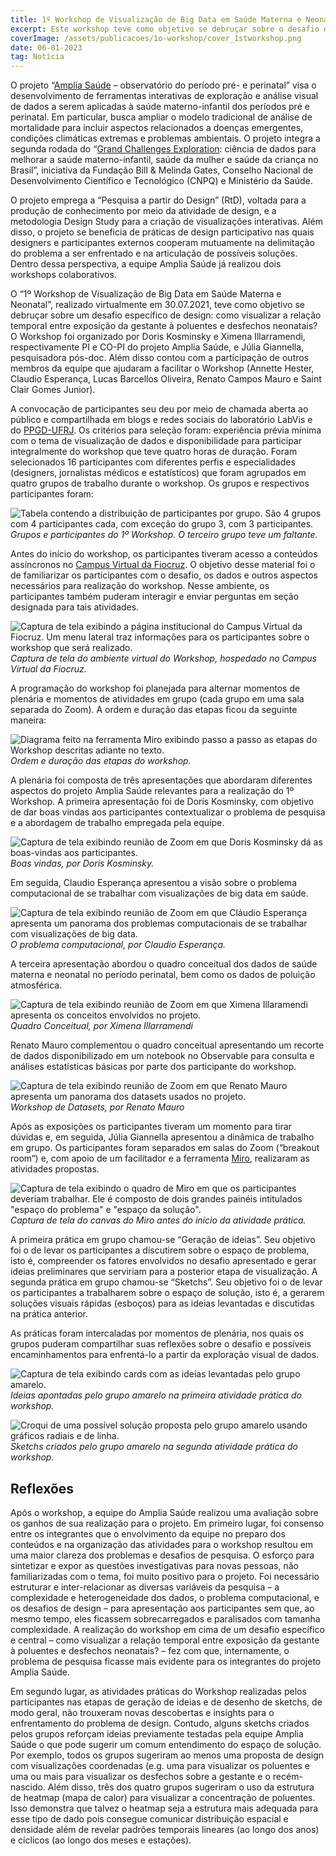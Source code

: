 ```yaml
---
title: 1º Workshop de Visualização de Big Data em Saúde Materna e Neonatal
excerpt: Este workshop teve como objetivo se debruçar sobre o desafio de como visualizar a relação temporal entre exposição da gestante à poluentes e desfechos neonatais. Confira um relato da discussão.
coverImage: /assets/publicacoes/1o-workshop/cover_1stworkshop.png
date: 06-01-2023
tag: Notícia
---
```


O projeto “[Amplia Saúde](https://bigdata.icict.fiocruz.br/amplia-saude) – observatório do período pré- e perinatal” visa o desenvolvimento de ferramentas interativas de exploração e análise visual de dados a serem aplicadas à saúde materno-infantil dos períodos pré e perinatal. Em particular, busca ampliar o modelo tradicional de análise de mortalidade para incluir aspectos relacionados a doenças emergentes, condições climáticas extremas e problemas ambientais. O projeto integra a segunda rodada do “[Grand Challenges Exploration](https://www.synapse.org/#!Synapse:syn22088071/wiki/603230): ciência de dados para melhorar a saúde materno-infantil, saúde da mulher e saúde da criança no Brasil”, iniciativa da Fundação Bill & Melinda Gates, Conselho Nacional de Desenvolvimento Científico e Tecnológico (CNPQ) e Ministério da Saúde.

O projeto emprega a “Pesquisa a partir do Design” (RtD), voltada para a produção de conhecimento por meio da atividade de design, e a metodologia Design Study para a criação de visualizações interativas. Além disso, o projeto se beneficia de práticas de design participativo nas quais designers e participantes externos cooperam mutuamente na delimitação do problema a ser enfrentado e na articulação de possíveis soluções. Dentro dessa perspectiva, a equipe Amplia Saúde já realizou dois workshops colaborativos.

O “1º Workshop de Visualização de Big Data em Saúde Materna e Neonatal”, realizado virtualmente em 30.07.2021, teve como objetivo se debruçar sobre um desafio específico de design: como visualizar a relação temporal entre exposição da gestante à poluentes e desfechos neonatais? O Workshop foi organizado por Doris Kosminsky e Ximena Illarramendi, respectivamente PI e CO-PI do projeto Amplia Saúde, e Júlia Giannella, pesquisadora pós-doc. Além disso contou com a participação de outros membros da equipe que ajudaram a facilitar o Workshop (Annette Hester, Claudio Esperança, Lucas Barcellos Oliveira, Renato Campos Mauro e Saint Clair Gomes Junior).

A convocação de participantes seu deu por meio de chamada aberta ao público e compartilhada em blogs e redes sociais do laboratório LabVis e do [PPGD-UFRJ](https://ppgd.eba.ufrj.br/). Os critérios para seleção foram: experiência prévia mínima com o tema de visualização de dados e disponibilidade para participar integralmente do workshop que teve quatro horas de duração. Foram selecionados 16 participantes com diferentes perfis e especialidades (designers, jornalistas médicos e estatísticos) que foram agrupados em quatro grupos de trabalho durante o workshop. Os grupos e respectivos participantes foram:

![Tabela contendo a distribuição de participantes por grupo. São 4 grupos com 4 participantes cada, com exceção do grupo 3, com 3 participantes.](/assets/publicacoes/1o-workshop/1Workshop-grupos-participantes-1.png)
_Grupos e participantes do 1º Workshop. O terceiro grupo teve um faltante._

Antes do início do workshop, os participantes tiveram acesso a conteúdos assíncronos no [Campus Virtual da Fiocruz](https://cursos.campusvirtual.fiocruz.br/local/meucampus/courseinfo.php?id=542). O objetivo desse material foi o de familiarizar os participantes com o desafio, os dados e outros aspectos necessários para realização do workshop. Nesse ambiente, os participantes também puderam interagir e enviar perguntas em seção designada para tais atividades.

![Captura de tela exibindo a página institucional do Campus Virtual da Fiocruz. Um menu lateral traz informações para os participantes sobre o workshop que será realizado.](/assets/publicacoes/1o-workshop/1Workshop-grupos-participantes-1.png)
_Captura de tela do ambiente virtual do Workshop, hospedado no Campus Virtual da Fiocruz._

A programação do workshop foi planejada para alternar momentos de plenária e momentos de atividades em grupo (cada grupo em uma sala separada do Zoom). A ordem e duração das etapas ficou da seguinte maneira:

![Diagrama feito na ferramenta Miro exibindo passo a passo as etapas do Workshop descritas adiante no texto.](/assets/publicacoes/1o-workshop/1Workshop-programacao-1.png)
_Ordem e duração das etapas do workshop._

A plenária foi composta de três apresentações que abordaram diferentes aspectos do projeto Amplia Saúde relevantes para a realização do 1º Workshop. A primeira apresentação foi de Doris Kosminsky, com objetivo de dar boas vindas aos participantes contextualizar o problema de pesquisa e a abordagem de trabalho empregada pela equipe.

![Captura de tela exibindo reunião de Zoom em que Doris Kosminsky dá as boas-vindas aos participantes.](/assets/publicacoes/1o-workshop/1Workshop-boasVindas.png)
_Boas vindas, por Doris Kosminsky._

Em seguida, Claudio Esperança apresentou a visão sobre o problema computacional de se trabalhar com visualizações de big data em saúde.

![Captura de tela exibindo reunião de Zoom em que Cláudio Esperança apresenta um panorama dos problemas computacionais de se trabalhar com visualizações de big data.](/assets/publicacoes/1o-workshop/1Workshop-problemaComputacional.png)
_O problema computacional, por Claudio Esperança._

A terceira apresentação abordou o quadro conceitual dos dados de saúde materna e neonatal no período perinatal, bem como os dados de poluição atmosférica.

![Captura de tela exibindo reunião de Zoom em que Ximena Illaramendi apresenta os conceitos envolvidos no projeto.](/assets/publicacoes/1o-workshop/1Workshop-quadroConceitual.png)
_Quadro Conceitual, por Ximena Illarramendi_

Renato Mauro complementou o quadro conceitual apresentando um recorte de dados disponibilizado em um notebook no Observable para consulta e análises estatísticas básicas por parte dos participante do workshop.

![Captura de tela exibindo reunião de Zoom em que Renato Mauro apresenta um panorama dos datasets usados no projeto.](/assets/publicacoes/1o-workshop/1Workshop-recorteDados.png)
_Workshop de Datasets, por Renato Mauro_

Após as exposições os participantes tiveram um momento para tirar dúvidas e, em seguida, Júlia Giannella apresentou a dinâmica de trabalho em grupo. Os participantes foram separados em salas do Zoom (“breakout room“) e, com apoio de um facilitador e a ferramenta [Miro](https://miro.com/app/board/o9J_lTZ9dFU=/), realizaram as atividades propostas.

![Captura de tela exibindo o quadro de Miro em que os participantes deveriam trabalhar. Ele é composto de dois grandes painéis intitulados "espaço do problema" e "espaço da solução".](/assets/publicacoes/1o-workshop/1Workshop-Miro.jpg)
_Captura de tela do canvas do Miro antes do início da atividade prática._

A primeira prática em grupo chamou-se “Geração de ideias”. Seu objetivo foi o de levar os participantes a discutirem sobre o espaço de problema, isto é, compreender os fatores envolvidos no desafio apresentado e gerar ideias preliminares que serviriam para a posterior etapa de visualização. A segunda prática em grupo chamou-se “Sketchs”. Seu objetivo foi o de levar os participantes a trabalharem sobre o espaço de solução, isto é, a gerarem soluções visuais rápidas (esboços) para as ideias levantadas e discutidas na prática anterior.

As práticas foram intercaladas por momentos de plenária, nos quais os grupos puderam compartilhar suas reflexões sobre o desafio e possíveis encaminhamentos para enfrentá-lo a partir da exploração visual de dados.

![Captura de tela exibindo cards com as ideias levantadas pelo grupo amarelo.](/assets/publicacoes/1o-workshop/1Workshop-grupo-amarelo-espaco-problema_Page_1-scaled.jpg)
_Ideias apontadas pelo grupo amarelo na primeira atividade prática do workshop._

![Croqui de uma possível solução proposta pelo grupo amarelo usando gráficos radiais e de linha.](/assets/publicacoes/1o-workshop/1Workshop-grupo-amarelo-espaco-solucao_Page_1-scaled.jpg)
_Sketchs criados pelo grupo amarelo na segunda atividade prática do workshop._

## Reflexões

Após o workshop, a equipe do Amplia Saúde realizou uma avaliação sobre os ganhos de sua realização para o projeto. Em primeiro lugar, foi consenso entre os integrantes que o envolvimento da equipe no preparo dos conteúdos e na organização das atividades para o workshop resultou em uma maior clareza dos problemas e desafios de pesquisa. O esforço para sintetizar e expor as questões investigativas para novas pessoas, não familiarizadas com o tema, foi muito positivo para o projeto. Foi necessário estruturar e inter-relacionar as diversas variáveis da pesquisa – a complexidade e heterogeneidade dos dados, o problema computacional, e os desafios de design – para apresentação aos participantes sem que, ao mesmo tempo, eles ficassem sobrecarregados e paralisados com tamanha complexidade. A realização do workshop em cima de um desafio específico e central – como visualizar a relação temporal entre exposição da gestante à poluentes e desfechos neonatais? – fez com que, internamente, o problema de pesquisa ficasse mais evidente para os integrantes do projeto Amplia Saúde.

Em segundo lugar, as atividades práticas do Workshop realizadas pelos participantes nas etapas de geração de ideias e de desenho de sketchs, de modo geral, não trouxeram novas descobertas e insights para o enfrentamento do problema de design. Contudo, alguns sketchs criados pelos grupos reforçam ideias previamente testadas pela equipe Amplia Saúde o que pode sugerir um comum entendimento do espaço de solução. Por exemplo, todos os grupos sugeriram ao menos uma proposta de design com visualizações coordenadas (e.g. uma para visualizar os poluentes e uma ou mais para visualizar os desfechos sobre a gestante e o recém-nascido. Além disso, três dos quatro grupos sugeriram o uso da estrutura de heatmap (mapa de calor) para visualizar a concentração de poluentes. Isso demonstra que talvez o heatmap seja a estrutura mais adequada para esse tipo de dado pois consegue comunicar distribuição espacial e densidade além de revelar padrões temporais lineares (ao longo dos anos) e cíclicos (ao longo dos meses e estações).
